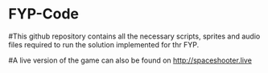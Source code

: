 # FYP-Code

#This github repository contains all the necessary scripts, sprites and audio files required to run the solution implemented for thr FYP.

#A live version of the game can also be found on http://spaceshooter.live 
